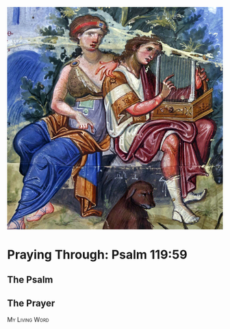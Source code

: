 <img class="intro-right" src="art-paris-psalter.jpg">

<style>
  li {list-style-type: none;}
  p + ul {
    margin-top: -18px;
}
</style>

# Praying Through: Psalm 119:59

## The Psalm

## The Prayer

<div style="font-variant: small-caps;">
My Living Word
</div>
